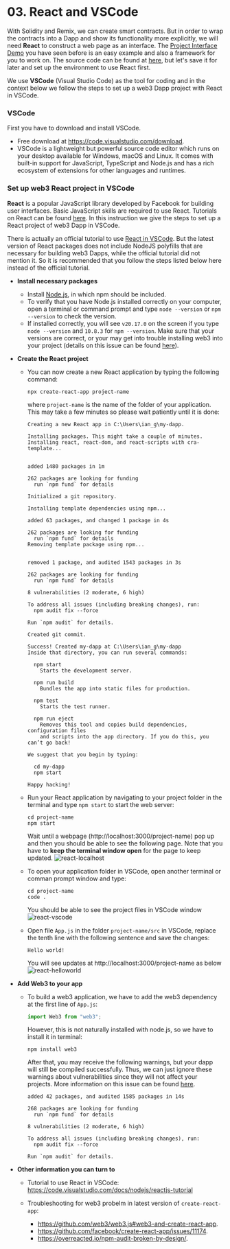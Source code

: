 
# 03. React and VSCode

With Solidity and Remix, we can create smart contracts. But in order to wrap the contracts into a Dapp and show its functionality more explicitly, we will need **React** to construct a web page as an interface. The [Project Interface Demo](https://dududududulu.github.io/InterfaceDemo/) you have seen before is an easy example and also a framework for you to work on. The source code can be found at [here](https://github.com/dududududulu/InterfaceDemo.git), but let's save it for later and set up the environment to use React first. 

We use **VSCode** (Visual Studio Code) as the tool for coding and in the context below we follow the steps to set up a web3 Dapp project with React in VSCode. 


### VSCode
First you have to download and install VSCode. 
  - Free download at https://code.visualstudio.com/download. 
  - VSCode is a lightweight but powerful source code editor which runs on your desktop available for Windows, macOS and Linux. It comes with built-in support for JavaScript, TypeScript and Node.js and has a rich ecosystem of extensions for other languages and runtimes. 
  

### Set up web3 React project in VSCode
**React** is a popular JavaScript library developed by Facebook for building user interfaces. Basic JavaScript skills are required to use React. Tutorials on React can be found [here](https://reactjs.org/tutorial/tutorial.html). In this instruction we give the steps to set up a React project of web3 Dapp in VSCode. 

There is actually an official tutorial to use [React in VSCode](https://code.visualstudio.com/docs/nodejs/reactjs-tutorial). But the latest version of React packages does not include NodeJS polyfills that are necessary for building web3 Dapps, while the official tutorial did not mention it. So it is recommended that you follow the steps listed below here instead of the official tutorial. 

- **Install necessary packages**
  - Install [Node.js](https://nodejs.org/en/), in which npm should be included. 
  - To verify that you have Node.js installed correctly on your computer, open a terminal or command prompt and type ```node --version``` or ```npm --version``` to check the version. 
  - If installed correctly, you will see ```v20.17.0``` on the screen if you type ```node --version``` and ```10.8.3``` for ```npm --version```. Make sure that your versions are correct, or your may get into trouble installing web3 into your project (details on this issue can be found [here](https://github.com/dududududulu/InterfaceDemo/issues/4)). 

- **Create the React project**
  - You can now create a new React application by typing the following command:
    ```
    npx create-react-app project-name
    ```
    where ```project-name``` is the name of the folder of your application. This may take a few minutes so please wait patiently until it is done:
    ```
    Creating a new React app in C:\Users\ian_g\my-dapp.

    Installing packages. This might take a couple of minutes.
    Installing react, react-dom, and react-scripts with cra-template...


    added 1480 packages in 1m

    262 packages are looking for funding
      run `npm fund` for details

    Initialized a git repository.

    Installing template dependencies using npm...

    added 63 packages, and changed 1 package in 4s

    262 packages are looking for funding
      run `npm fund` for details
    Removing template package using npm...


    removed 1 package, and audited 1543 packages in 3s

    262 packages are looking for funding
      run `npm fund` for details

    8 vulnerabilities (2 moderate, 6 high)

    To address all issues (including breaking changes), run:
      npm audit fix --force

    Run `npm audit` for details.

    Created git commit.

    Success! Created my-dapp at C:\Users\ian_g\my-dapp
    Inside that directory, you can run several commands:

      npm start
        Starts the development server.

      npm run build
        Bundles the app into static files for production.

      npm test
        Starts the test runner.

      npm run eject
        Removes this tool and copies build dependencies, configuration files
        and scripts into the app directory. If you do this, you can’t go back!

    We suggest that you begin by typing:

      cd my-dapp
      npm start

    Happy hacking!
    ```

  - Run your React application by navigating to your project folder in the terminal and type ```npm start``` to start the web server:
    ```
    cd project-name
    npm start
    ```
    Wait until a webpage (http://localhost:3000/project-name) pop up and then you should be able to see the following page. Note that you have to **keep the terminal window open** for the page to keep updated. 
    ![react-localhost](https://i.postimg.cc/RVyWSF4F/react-localhost.png)

  - To open your application folder in VSCode, open another terminal or comman prompt window and type:
    ```
    cd project-name
    code .
    ```
    You should be able to see the project files in VSCode window
    ![react-vscode](https://i.postimg.cc/tgtJNNPZ/react-vscode.png)

  - Open file ```App.js``` in the folder ```project-name/src``` in VSCode, replace the tenth line with the following sentence and save the changes:
    ```
    Hello world!
    ```
    You will see updates at http://localhost:3000/project-name as below
    ![react-helloworld](https://i.postimg.cc/DwG88Twc/react-helloworld.png)
  
- **Add Web3 to your app**
  - To build a web3 application, we have to add the web3 dependency at the first line of ```App.js```:
    ```javascript
    import Web3 from "web3";
    ```
    However, this is not naturally installed with node.js, so we have to install it in terminal:
    ```
    npm install web3
    ```
    After that, you may receive the following warnings, but your dapp will still be compiled successfully. Thus, we can just ignore these warnings about vulnerabilities since they will not affect your projects. More information on this issue can be found [here](https://github.com/facebook/create-react-app/issues/11174). 
    ```
    added 42 packages, and audited 1585 packages in 14s

    268 packages are looking for funding
      run `npm fund` for details

    8 vulnerabilities (2 moderate, 6 high)

    To address all issues (including breaking changes), run:
      npm audit fix --force

    Run `npm audit` for details.
    ```
    
- **Other information you can turn to**
  - Tutorial to use React in VSCode: https://code.visualstudio.com/docs/nodejs/reactjs-tutorial
  - Troubleshooting for web3 probelm in latest version of ```create-react-app```: 
    - https://github.com/web3/web3.js#web3-and-create-react-app. 
    - https://github.com/facebook/create-react-app/issues/11174. 
    - https://overreacted.io/npm-audit-broken-by-design/. 

    
    <!-- However, the latest version of ```create-react-app``` (>=5) does not include **NodeJS polyfills** necessary for web3 applications, so errors will occur if we add web3 to the app. So there are some more things we have to do. 
    ![web3-error](https://i.postimg.cc/XJjJHBc2/web3-error.png)

  - Go to your app folder and install ```react-app-rewired``` and other missing modules:
    ```
    cd project-name
    npm install --save-dev react-app-rewired crypto-browserify stream-browserify assert stream-http https-browserify os-browserify url buffer process
    ```

  - Create file ```config-overrides.js``` in the root of your project folder, i.e. ```project-name/config-overrides.js```. Paste the following content into the file:
    ```javascript
    const webpack = require("webpack");
    module.exports = function override(config) {
        const fallback = config.resolve.fallback || {};
        Object.assign(fallback, {
            crypto: require.resolve("crypto-browserify"),
            stream: require.resolve("stream-browserify"),
            assert: require.resolve("assert"),
            http: require.resolve("stream-http"),
            https: require.resolve("https-browserify"),
            os: require.resolve("os-browserify"),
            url: require.resolve("url"),
        });
        config.resolve.fallback = fallback;
        config.plugins = (config.plugins || []).concat([
            new webpack.ProvidePlugin({
                process: "process/browser",
                Buffer: ["buffer", "Buffer"],
            }),
        ]);
        return config;
    };
    ```
    
  - In the file ```package.json```, change the ```scrpits``` field for start, build and test. 
    ***before***:
    ```
    "scripts": {
    "start": "react-scripts start",
    "build": "react-scripts build",
    "test": "react-scripts test",
    "eject": "react-scripts eject"
    }
    ```
    ***after***:
    ```
    "scripts": {
    "start": "react-app-rewired start",
    "build": "react-app-rewired build",
    "test": "react-app-rewired test",
    "eject": "react-scripts eject"
    }
    ```
    To this end, missing Nodejs polyfills should be included and your app should be doing well with web3. To see this, add the following command to the first line of ```project-name/src/App.js``` and re-run ```npm start``` in your project folder. You should be able to see your app running instead of errors. 
    ```javascript
    import Web3 from "web3";
    ``` -->
